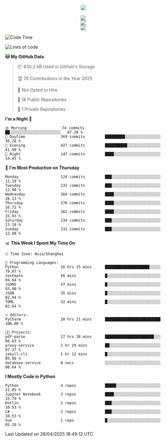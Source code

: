<div align="center">
  <img src="https://readme-typing-svg.demolab.com?font=Zhi+Mang+Xing&size=40&pause=1000&color=000000&center=true&vCenter=true&lines=Baymax%E5%B0%8F%E6%8C%AF;Hello%20World"/><br/>
  <br/>
  <img src="https://skillicons.dev/icons?i=java,kotlin,python,c,cpp,html,css,javascript" /><br/>
  <img src="https://skillicons.dev/icons?i=spring,vue,pytorch,maven,gradle,mysql,sqlite,linux" /><br/>
  <img src="https://skillicons.dev/icons?i=idea,pycharm,webstorm,androidstudio,vscode,git,vim,md" /><br/>
</div>

<!--START_SECTION:waka-->
![Code Time](http://img.shields.io/badge/Code%20Time-853%20hrs%2052%20mins-blue)

![Lines of code](https://img.shields.io/badge/From%20Hello%20World%20I%27ve%20Written-6.1%20million%20lines%20of%20code-blue)

**🐱 My GitHub Data** 

> 📦 630.2 kB Used in GitHub's Storage 
 > 
> 🏆 76 Contributions in the Year 2025
 > 
> 🚫 Not Opted to Hire
 > 
> 📜 18 Public Repositories 
 > 
> 🔑 1 Private Repositories 
 > 
**I'm a Night 🦉** 

```text
🌞 Morning                74 commits          ██░░░░░░░░░░░░░░░░░░░░░░░   07.28 % 
🌆 Daytime                369 commits         █████████░░░░░░░░░░░░░░░░   36.28 % 
🌃 Evening                427 commits         ██████████░░░░░░░░░░░░░░░   41.99 % 
🌙 Night                  147 commits         ████░░░░░░░░░░░░░░░░░░░░░   14.45 % 
```
📅 **I'm Most Productive on Thursday** 

```text
Monday                   124 commits         ███░░░░░░░░░░░░░░░░░░░░░░   12.19 % 
Tuesday                  132 commits         ███░░░░░░░░░░░░░░░░░░░░░░   12.98 % 
Wednesday                164 commits         ████░░░░░░░░░░░░░░░░░░░░░   16.13 % 
Thursday                 170 commits         ████░░░░░░░░░░░░░░░░░░░░░   16.72 % 
Friday                   162 commits         ████░░░░░░░░░░░░░░░░░░░░░   15.93 % 
Saturday                 134 commits         ███░░░░░░░░░░░░░░░░░░░░░░   13.18 % 
Sunday                   131 commits         ███░░░░░░░░░░░░░░░░░░░░░░   12.88 % 
```


📊 **This Week I Spent My Time On** 

```text
🕑︎ Time Zone: Asia/Shanghai

💬 Programming Languages: 
Python                   16 hrs 15 mins      ████████████████████░░░░░   79.87 % 
textmate                 56 mins             █░░░░░░░░░░░░░░░░░░░░░░░░   04.64 % 
JSON5                    47 mins             █░░░░░░░░░░░░░░░░░░░░░░░░   03.90 % 
JSON                     35 mins             █░░░░░░░░░░░░░░░░░░░░░░░░   02.94 % 
TOML                     32 mins             █░░░░░░░░░░░░░░░░░░░░░░░░   02.64 % 

🔥 Editors: 
PyCharm                  20 hrs 21 mins      █████████████████████████   100.00 % 

🐱‍💻 Projects: 
pdf-parse                17 hrs 38 mins      ██████████████████████░░░   86.63 % 
proxy-service            1 hr 29 mins        ██░░░░░░░░░░░░░░░░░░░░░░░   07.37 % 
jekyll-cli               1 hr 12 mins        █░░░░░░░░░░░░░░░░░░░░░░░░   05.96 % 
database-service         0 secs              ░░░░░░░░░░░░░░░░░░░░░░░░░   00.04 % 
```

**I Mostly Code in Python** 

```text
Python                   4 repos             █████░░░░░░░░░░░░░░░░░░░░   21.05 % 
Jupyter Notebook         3 repos             ████░░░░░░░░░░░░░░░░░░░░░   15.79 % 
Kotlin                   2 repos             ███░░░░░░░░░░░░░░░░░░░░░░   10.53 % 
C#                       2 repos             ███░░░░░░░░░░░░░░░░░░░░░░   10.53 % 
Vue                      1 repo              █░░░░░░░░░░░░░░░░░░░░░░░░   05.26 % 
```




 Last Updated on 28/04/2025 18:49:12 UTC
<!--END_SECTION:waka-->





